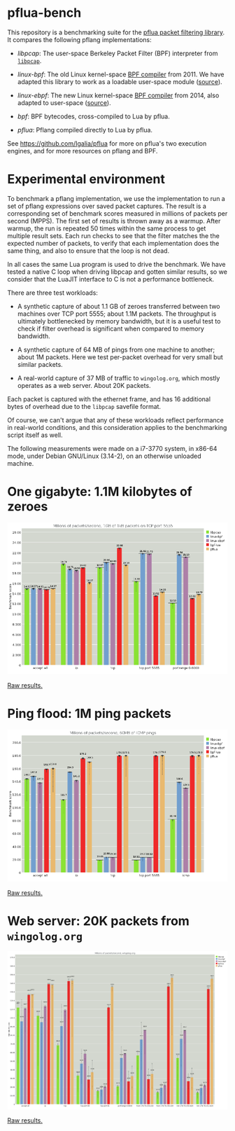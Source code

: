 # pflua-bench

This repository is a benchmarking suite for the [pflua packet filtering
library](https://github.com/Igalia/pflua).  It compares the following
pflang implementations:

* *libpcap*: The user-space Berkeley Packet Filter (BPF) interpreter
  from [`libpcap`](https://github.com/the-tcpdump-group/libpcap).

* *linux-bpf*: The old Linux kernel-space [BPF
   compiler](http://lwn.net/Articles/437981/) from 2011.  We have
   adapted this library to work as a loadable user-space module
   ([source](https://github.com/Igalia/pflua-bench/tree/master/linux-bpf-jit)).

* *linux-ebpf*: The new Linux kernel-space [BPF
   compiler](http://lwn.net/Articles/599755/) from 2014, also adapted to
   user-space
   ([source](https://github.com/Igalia/pflua-bench/tree/master/linux-ebpf-jit)).

* *bpf*: BPF bytecodes, cross-compiled to Lua by pflua.

* *pflua*: Pflang compiled directly to Lua by pflua.

See https://github.com/Igalia/pflua for more on pflua's two execution
engines, and for more resources on pflang and BPF.

# Experimental environment

To benchmark a pflang implementation, we use the implementation to run a
set of pflang expressions over saved packet captures.  The result is a
corresponding set of benchmark scores measured in millions of packets
per second (MPPS).  The first set of results is thrown away as a warmup.
After warmup, the run is repeated 50 times within the same process to
get multiple result sets.  Each run checks to see that the filter
matches the the expected number of packets, to verify that each
implementation does the same thing, and also to ensure that the loop is
not dead.

In all cases the same Lua program is used to drive the benchmark.  We
have tested a native C loop when driving libpcap and gotten similar
results, so we consider that the LuaJIT interface to C is not a
performance bottleneck.

There are three test workloads:

* A synthetic capture of about 1.1 GB of zeroes transferred between two
  machines over TCP port 5555; about 1.1M packets.  The throughput is
  ultimately bottlenecked by memory bandwidth, but it is a useful test
  to check if filter overhead is significant when compared to memory
  bandwidth.

* A synthetic capture of 64 MB of pings from one machine to another;
  about 1M packets.  Here we test per-packet overhead for very small but
  similar packets.

* A real-world capture of 37 MB of traffic to `wingolog.org`, which
  mostly operates as a web server.  About 20K packets.

Each packet is captured with the ethernet frame, and has 16 additional
bytes of overhead due to the `libpcap` savefile format.

Of course, we can't argue that any of these workloads reflect
performance in real-world conditions, and this consideration applies to
the benchmarking script itself as well.

The following measurements were made on a i7-3770 system, in x86-64
mode, under Debian GNU/Linux (3.14-2), on an otherwise unloaded machine.

# One gigabyte: 1.1M kilobytes of zeroes

![Summary](https://raw.githubusercontent.com/Igalia/pflua-bench/master/results/1gb-1kb-tcp-port-5555/1gb-1kb-tcp-port-5555.png)

[Raw results.](https://github.com/Igalia/pflua-bench/tree/master/results/1gb-1kb-tcp-port-5555)

# Ping flood: 1M ping packets

![Summary](https://raw.githubusercontent.com/Igalia/pflua-bench/master/results/ping-flood/ping-flood.png)

[Raw results.](https://github.com/Igalia/pflua-bench/tree/master/results/ping-flood)

# Web server: 20K packets from `wingolog.org`

![Summary](https://raw.githubusercontent.com/Igalia/pflua-bench/master/results/wingolog.org/wingolog.org.png)

[Raw results.](https://github.com/Igalia/pflua-bench/tree/master/results/wingolog.org)
